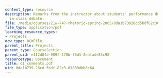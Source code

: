 ```yaml
---
content_type: resource
description: Remarks from the instructor about students' performance during the first
  in-class debate.
file: /media/courses/21w-747-rhetoric-spring-2005/8da1b73926cd5bdf82c361809dbb8c64_d1_comments.pdf
file_type: application/pdf
learning_resource_types:
- Projects
ocw_type: OCWFile
parent_title: Projects
parent_type: CourseSection
parent_uid: e112d84d-089f-170b-76d1-2eafade85c98
resourcetype: Document
title: d1_comments.pdf
uid: 8da1b739-26cd-5bdf-82c3-61809dbb8c64
---
```

